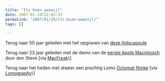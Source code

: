```yaml
---
title: "Its bien awaaijl"
date: 2007-01-24T22:03:33
permalink: "2007/01/24/its-bien-awaaijl/"
tags: []

---
```

Terug naar 50 jaar geleden met het opgraven van [deze tijdscapsule](http://www.neatorama.com/2007/01/24/buried-car-1957-plymouth-belvedere-buried-as-time-capsule-for-50-years/ "http://www.neatorama.com/2007/01/24/buried-car-1957-plymouth-belvedere-buried-as-time-capsule-for-50-years/")

Terug naar 23 jaar geleden met de demo van de [eerste Apple Macintosch](http://www.youtube.com/watch?v=G0FtgZNOD44&eurl= "http://www.youtube.com/watch?v=G0FtgZNOD44&eurl=") door den Steve \[via [MacFreak](http://www.macfreak.nl/readnews.php?newsitem=5326 "http://www.macfreak.nl/readnews.php?newsitem=5326")\]

Terug naar het heden met alweer een prachtig Lomo [Octomat filmke](http://www.youtube.com/watch?v=mv4rjZGCSFU&eurl= "http://www.youtube.com/watch?v=mv4rjZGCSFU&eurl=") \[via [Lomography](http://www.lomography.com/blog/?id=378&referer=rss "http://www.lomography.com/blog/?id=378&referer=rss")\]
